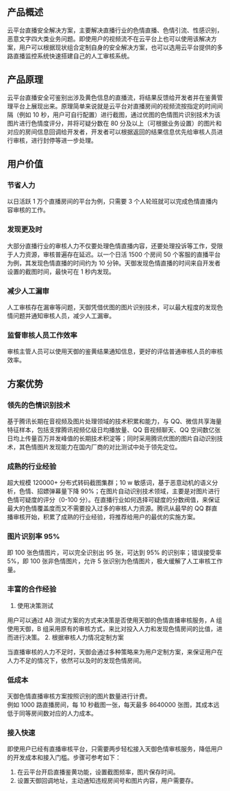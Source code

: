 ## 产品概述

云平台直播安全解决方案，主要解决直播行业的色情直播、色情引流、性感识别，恶意文字四大类业务问题。即使用户的视频流不在云平台上也可以使用该解决方案，用户可以根据现状组合定制自身的安全解决方案，也可以选用云平台提供的多路直播监控系统快速搭建自己的人工审核系统。

## 产品原理

云平台直播安全可鉴别出涉及黄色信息的直播流，将结果反馈给开发者并在鉴黄管理平台上展现出来。原理简单来说就是云平台对直播房间的视频流按指定的时间间隔（例如 10 秒，用户可自行配置）进行截图，通过优图的色情图片识别技术为该图片进行色情度评分，并将可疑分数在 80 分及以上（可根据业务设置）的图片和对应的房间信息回调给开发者，开发者可以根据返回的结果信息优先给审核人员进行审核，进行封停等进一步处理。

## 用户价值
### 节省人力

以日活跃 1 万个直播房间的平台为例，只需要 3 个人轮班就可以完成色情直播内容审核的工作。

### 发现更及时

大部分直播行业的审核人力不仅要处理色情直播内容，还要处理投诉等工作，受限于人力资源，审核普遍存在延迟。以一个日活 1500 个房间 50 个客服的直播平台为例，其发现色情直播的时间约为 10 分钟。天御发现色情直播的时间来自开发者设置的截图时间，最快可在 1 秒内发现。

### 减少人工漏审

人工审核存在漏审等问题，天御凭借优图的图片识别技术，可以最大程度的发现色情问题并通知审核人员，减少人工漏审。

### 监督审核人员工作效率

审核主管人员可以使用天御的鉴黄结果通知信息，更好的评估普通审核人员的审核效率。

## 方案优势
### 领先的色情识别技术

基于腾讯长期在音视频及图片处理领域的技术积累和能力，与 QQ、微信共享海量特征样本，包括支撑腾讯视频亿级日均播放量、QQ 音视频聊天、QQ 空间数亿张日均上传量百万并发峰值的长期技术积淀等；同时采用腾讯优图的图片自动识别技术，其色情图片发现能力在国内厂商的对比测试中处于领先定位。

### 成熟的行业经验 

超大规模 120000+ 分布式转码截图集群；10 w 敏感词，基于恶意动机的语义分析，色情、招嫖弹幕量下降 90%；在图片自动识别技术领域，主要是对图片进行色情可疑度的评分（0-100 分）。在直播行业如何选择可疑度的分数阀值，来保证最大的色情覆盖度而又不需要投入过多的审核人力资源。腾讯从最早的 QQ 群直播审核开始，积累了成熟的行业经验，将推荐给用户的最优的实施方案。

### 图片识别率 95%

即 100 张色情图片，可以完全识别出 95 张，可达到 95% 的识别率；错误接受率 5%，即 100 张非色情图片，允许 5 张识别为色情图片，极大缓解了人工审核工作量。

### 丰富的合作经验

1. 使用决策测试

用户可以通过 AB 测试方案的方式来决策是否使用天御的色情直播审核服务，A 组使用天御，B 组采用原有的审核方式，来比对投入人力和发现色情房间的比值，进而进行决策。
2. 根据审核人力情况定制方案

当直播审核的人力不足时，天御会通过多种策略来为用户定制方案，来保证用户在人力不足的情况下，依然可以及时的发现色情房间。

### 低成本

天御色情直播审核方案按照识别的图片数量进行计费。
<br> 例如 1000 路直播房间，每 10 秒截图一张，每天最多 8640000 张图，其成本远低于同等房间数对应的人力成本。

### 接入快速

即使用户已经有直播审核平台，只需要两步轻松接入天御色情审核服务，降低用户的开发成本和接入门槛。步骤可参考如下：
1. 在云平台开启直播鉴黄功能，设置截图频率，图片保存时间。
2. 设置天御回调地址，主动通知违规房间号和图片内容，用户需要存。
